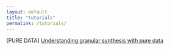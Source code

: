 ```yaml
---
layout: default
title: "tutorials"
permalink: /tutorials/
---
```


[PURE DATA] [Understanding granular synthesis with pure data](https://n1n4-303.github.io/paranoia.github.io/tutorials/granular)

